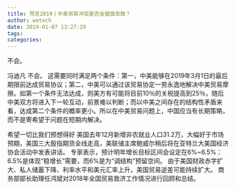 ```yaml
---
title: 预言2019丨中美贸易冲突是否会偃旗息鼓？
author: wetech
date: 2019-01-07 13:27:29
tags: 
categories: 
---
```

不会。
<!-- more -->
冯迪凡
不会。
这需要同时满足两个条件：第一，中美能够在2019年3月1日的最后期限前达成贸易协议；第二，中美可以通过该贸易协定一劳永逸地解决中美贸易摩擦。如第一个条件无法达成，则美方有可能将目前10％的关税提高到25％，随后中美双方将进入下一轮互动，前景难以判断；而以中美之间存在的结构性矛盾来看，达成第二个条件的概率更小。所以在中美贸易问题上，中国应当有长期策略，而不是寄希望于问题在短期内解决。
 
 
希望一切比我们预想得好
美国去年12月新增非农就业人口31.2万，大幅好于市场预期，美国三大股指期货全线走高，美联储主席鲍威尔稍后将在亚特兰大美国经济协会活动中发表讲话。
专家表示，预计明年增长目标区间会设定在6%~6.5%：6.5%是体现“稳增长”需要，而6%是为“调结构”预留空间。
由于美国财政赤字扩大、私人储蓄下降、利率水平和美元汇率上升，美国贸易逆差可能持续扩大。
商务部部长助理任鸿斌对2018年全国贸易救济工作情况进行回顾和总结。
